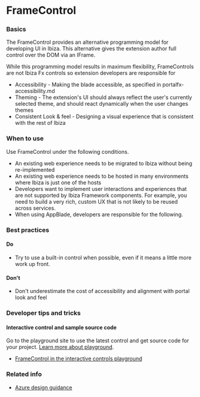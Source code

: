 ﻿# FrameControl

 
<a name="basics"></a>
### Basics
The FrameControl provides an alternative programming model for developing UI in Ibiza. This alternative gives the extension author full control over the DOM via an IFrame.

While this programming model results in maximum flexibility, FrameControls are not Ibiza Fx controls so extension developers are responsible for 

* Accessibility - Making the blade accessible, as specified in portalfx-accessibility.md
* Theming - The extension's UI should always reflect the user's currently selected theme, and should react dynamically when the user changes themes
* Consistent Look & feel - Designing a visual experience that is consistent with the rest of Ibiza


<!-- TODO get an IMAGE to embed here -->

<!-- TODO get an SAMPLE CODE to embed here -->

 
<a name="when-to-use"></a>
### When to use
Use FrameControl under the following conditions.

* An existing web experience needs to be migrated to Ibiza without being re-implemented
* An existing web experience needs to be hosted in many environments where Ibiza is just one of the hosts
* Developers want to implement user interactions and experiences that are not supported by Ibiza Framework components. For example, you need to build a very rich, custom UX that is not likely to be reused across services.
* When using AppBlade, developers are responsible for the following.



 
<a name="best-practices"></a>
### Best practices


<a name="best-practices-do"></a>
#### Do

* Try to use a built-in control when possible, even if it means a little more work up front.


<a name="best-practices-don-t"></a>
#### Don&#39;t

* Don't underestimate the cost of accessibility and alignment with portal look and feel



 
<a name="developer-tips-and-tricks"></a>
### Developer tips and tricks



<a name="developer-tips-and-tricks-interactive-control-and-sample-source-code"></a>
#### Interactive control and sample source code
Go to the playground site to use the latest control and get source code for your project.  [Learn more about playground](./top-extensions-controls-playground.md).

*  <a href="https://ms.portal.azure.com/?Microsoft_Azure_Playground=true#blade/Microsoft_Azure_Playground/ControlsIndexBlade/FrameControl_create_Playground" target="_blank">FrameControl in the interactive controls playground</a>

 

 
<a name="related-info"></a>
### Related info

<!-- TODO link to Figma -->

* [Azure design guidance](http://aka.ms/portalfx/design)


